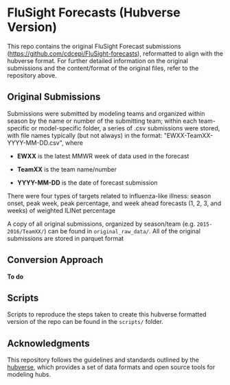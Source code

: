 # FluSight Forecasts (Hubverse Version)

This repo contains the original FluSight Forecast submissions (<https://github.com/cdcepi/FluSight-forecasts>), reformatted to align with the hubverse format. For further detailed information on the original submissions and the content/format of the original files, refer to the repository above.

## Original Submissions

Submissions were submitted by modeling teams and organized within season by the name or number of the submitting team; within each team-specific or model-specific folder, a series of .csv submissions were stored, with file names typically (but not always) in the format: \"EWXX-TeamXX-YYYY-MM-DD.csv\", where

-   **EWXX** is the latest MMWR week of data used in the forecast

-   **TeamXX** is the team name/number

-   **YYYY-MM-DD** is the date of forecast submission

There were four types of targets related to influenza-like illness: season onset, peak week, peak percentage, and week ahead forecasts (1, 2, 3, and weeks) of weighted ILINet percentage

A copy of all original submissions, organized by season/team (e.g. `2015-2016/TeamXX/`) can be found in `original_raw_data/`. All of the original submissions are stored in parquet format

## Conversion Approach

**To do**


## Scripts

Scripts to reproduce the steps taken to create this hubverse formatted version of the repo can be found in the `scripts/` folder.

## Acknowledgments

This repository follows the guidelines and standards outlined by the [hubverse](%5Burl%5D(https://hubdocs.readthedocs.io/en/latest/)), which provides a set of data formats and open source tools for modeling hubs.
